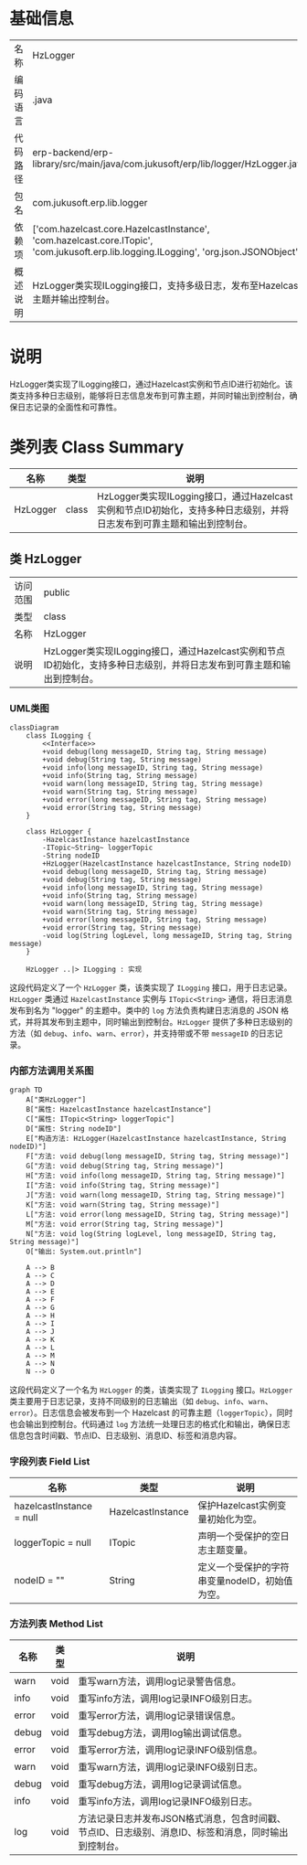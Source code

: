 # 基础信息

|      |      |
|------|------|
| 名称 | HzLogger |
| 编码语言 | .java |
| 代码路径 | erp-backend/erp-library/src/main/java/com.jukusoft/erp/lib/logger/HzLogger.java |
| 包名 | com.jukusoft.erp.lib.logger |
| 依赖项 | ['com.hazelcast.core.HazelcastInstance', 'com.hazelcast.core.ITopic', 'com.jukusoft.erp.lib.logging.ILogging', 'org.json.JSONObject'] |
| 概述说明 | HzLogger类实现ILogging接口，支持多级日志，发布至Hazelcast主题并输出控制台。 |

# 说明

HzLogger类实现了ILogging接口，通过Hazelcast实例和节点ID进行初始化。该类支持多种日志级别，能够将日志信息发布到可靠主题，并同时输出到控制台，确保日志记录的全面性和可靠性。

# 类列表 Class Summary

| 名称   | 类型  | 说明 |
|-------|------|-------------|
| HzLogger | class | HzLogger类实现ILogging接口，通过Hazelcast实例和节点ID初始化，支持多种日志级别，并将日志发布到可靠主题和输出到控制台。 |



## 类 HzLogger

|      |      |
|------|------|
| 访问范围 | public |
| 类型 | class |
| 名称 | HzLogger |
| 说明 | HzLogger类实现ILogging接口，通过Hazelcast实例和节点ID初始化，支持多种日志级别，并将日志发布到可靠主题和输出到控制台。 |


### UML类图

```mermaid
classDiagram
    class ILogging {
        <<Interface>>
        +void debug(long messageID, String tag, String message)
        +void debug(String tag, String message)
        +void info(long messageID, String tag, String message)
        +void info(String tag, String message)
        +void warn(long messageID, String tag, String message)
        +void warn(String tag, String message)
        +void error(long messageID, String tag, String message)
        +void error(String tag, String message)
    }

    class HzLogger {
        -HazelcastInstance hazelcastInstance
        -ITopic~String~ loggerTopic
        -String nodeID
        +HzLogger(HazelcastInstance hazelcastInstance, String nodeID)
        +void debug(long messageID, String tag, String message)
        +void debug(String tag, String message)
        +void info(long messageID, String tag, String message)
        +void info(String tag, String message)
        +void warn(long messageID, String tag, String message)
        +void warn(String tag, String message)
        +void error(long messageID, String tag, String message)
        +void error(String tag, String message)
        -void log(String logLevel, long messageID, String tag, String message)
    }

    HzLogger ..|> ILogging : 实现
```

这段代码定义了一个 `HzLogger` 类，该类实现了 `ILogging` 接口，用于日志记录。`HzLogger` 类通过 `HazelcastInstance` 实例与 `ITopic<String>` 通信，将日志消息发布到名为 "logger" 的主题中。类中的 `log` 方法负责构建日志消息的 JSON 格式，并将其发布到主题中，同时输出到控制台。`HzLogger` 提供了多种日志级别的方法（如 `debug`、`info`、`warn`、`error`），并支持带或不带 `messageID` 的日志记录。


### 内部方法调用关系图

```mermaid
graph TD
    A["类HzLogger"]
    B["属性: HazelcastInstance hazelcastInstance"]
    C["属性: ITopic<String> loggerTopic"]
    D["属性: String nodeID"]
    E["构造方法: HzLogger(HazelcastInstance hazelcastInstance, String nodeID)"]
    F["方法: void debug(long messageID, String tag, String message)"]
    G["方法: void debug(String tag, String message)"]
    H["方法: void info(long messageID, String tag, String message)"]
    I["方法: void info(String tag, String message)"]
    J["方法: void warn(long messageID, String tag, String message)"]
    K["方法: void warn(String tag, String message)"]
    L["方法: void error(long messageID, String tag, String message)"]
    M["方法: void error(String tag, String message)"]
    N["方法: void log(String logLevel, long messageID, String tag, String message)"]
    O["输出: System.out.println"]

    A --> B
    A --> C
    A --> D
    A --> E
    A --> F
    A --> G
    A --> H
    A --> I
    A --> J
    A --> K
    A --> L
    A --> M
    A --> N
    N --> O
```

这段代码定义了一个名为 `HzLogger` 的类，该类实现了 `ILogging` 接口。`HzLogger` 类主要用于日志记录，支持不同级别的日志输出（如 `debug`、`info`、`warn`、`error`）。日志信息会被发布到一个 Hazelcast 的可靠主题（`loggerTopic`），同时也会输出到控制台。代码通过 `log` 方法统一处理日志的格式化和输出，确保日志信息包含时间戳、节点ID、日志级别、消息ID、标签和消息内容。

### 字段列表 Field List

| 名称  | 类型  | 说明 |
|-------|-------|------|
| hazelcastInstance = null | HazelcastInstance | 保护Hazelcast实例变量初始化为空。 |
| loggerTopic = null | ITopic<String> | 声明一个受保护的空日志主题变量。 |
| nodeID = "" | String | 定义一个受保护的字符串变量nodeID，初始值为空。 |

### 方法列表 Method List

| 名称  | 类型  | 说明 |
|-------|-------|------|
| warn | void | 重写warn方法，调用log记录警告信息。 |
| info | void | 重写info方法，调用log记录INFO级别日志。 |
| error | void | 重写error方法，调用log记录错误信息。 |
| debug | void | 重写debug方法，调用log输出调试信息。 |
| error | void | 重写error方法，调用log记录INFO级别信息。 |
| warn | void | 重写warn方法，调用log记录INFO级别日志。 |
| debug | void | 重写debug方法，调用log记录调试信息。 |
| info | void | 重写info方法，调用log记录INFO级别日志。 |
| log | void | 方法记录日志并发布JSON格式消息，包含时间戳、节点ID、日志级别、消息ID、标签和消息，同时输出到控制台。 |





